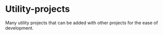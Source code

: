 # Utility-projects
Many utility projects that can be added with other projects for the ease of development.
